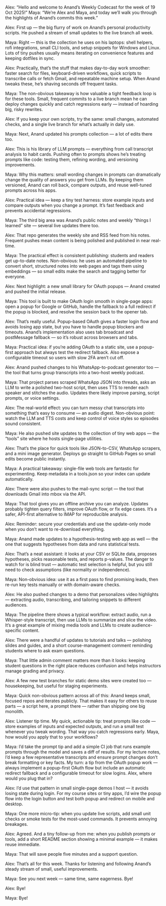 Alex: “Hello and welcome to Anand’s Weekly Codecast for the week of 19 Oct 2025!”
Maya: “We’re Alex and Maya, and today we’ll walk you through the highlights of Anand’s commits this week.”

Alex: First up — the big flurry of work on Anand’s personal productivity scripts. He pushed a stream of small updates to the live branch all week.

Maya: Right — this is the collection he uses on his laptops: shell helpers, rofi integrations, small CLI tools, and setup snippets for Windows and Linux. Lots of tiny pushes usually means iterating on convenience features and keeping dotfiles in sync.

Alex: Practically, that’s the stuff that makes day-to-day work smoother: faster search for files, keyboard-driven workflows, quick scripts to transcribe calls or fetch Gmail, and repeatable machine setup. When Anand tweaks these, he’s shaving seconds off frequent tasks.

Maya: The non-obvious takeaway is how valuable a tight feedback loop is for these tools. Small, frequent commits to a live branch mean he can deploy changes quickly and catch regressions early — instead of hoarding big, risky rewrites.

Alex: If you keep your own scripts, try the same: small changes, automated checks, and a single live branch for what’s actually in daily use.

Maya: Next, Anand updated his prompts collection — a lot of edits there too.

Alex: This is his library of LLM prompts — everything from call transcript analysis to habit cards. Pushing often to prompts shows he’s treating prompts like code: testing them, refining wording, and versioning improvements.

Maya: Why this matters: small wording changes in prompts can dramatically change the quality of answers you get from LLMs. By keeping them versioned, Anand can roll back, compare outputs, and reuse well-tuned prompts across his apps.

Alex: Practical idea — keep a tiny test harness: store example inputs and compare outputs when you change a prompt. It’s fast feedback and prevents accidental regressions.

Maya: The third big area was Anand’s public notes and weekly “things I learned” site — several live updates there too.

Alex: That repo generates the weekly site and RSS feed from his notes. Frequent pushes mean content is being polished and published in near real-time.

Maya: The practical effect is consistent publishing: students and readers get up-to-date notes. Non-obvious: he uses an automated pipeline to convert short, structured notes into web pages and tags them using embeddings — so small edits make the search and tagging better for everyone.

Alex: Next highlight: a new small library for OAuth popups — Anand created and pushed the initial release.

Maya: This tool is built to make OAuth login smooth in single-page apps: open a popup for Google or GitHub, handle the fallback to a full redirect if the popup is blocked, and resolve the session back to the opener tab.

Alex: That’s really useful. Popup-based OAuth gives a faster login flow and avoids losing app state, but you have to handle popup blockers and timeouts. Anand’s implementation also uses tab broadcast and postMessage fallback — so it’s robust across browsers and tabs.

Maya: Practical idea: if you’re adding OAuth to a static site, use a popup-first approach but always test the redirect fallback. Also expose a configurable timeout so users with slow 2FA aren’t cut off.

Alex: Anand pushed changes to his WhatsApp-to-podcast generator too — the tool that turns group transcripts into a two-host weekly podcast.

Maya: That project parses scraped WhatsApp JSON into threads, asks an LLM to write a polished two-host script, then uses TTS to render each speaker and stitches the audio. Updates there likely improve parsing, script prompts, or voice settings.

Alex: The real-world effect: you can turn messy chat transcripts into something that’s easy to consume — an audio digest. Non-obvious point: watch the LLM and TTS costs and keep control of voice styles so episodes sound consistent.

Maya: He also pushed site updates to the collection of tiny web apps — the “tools” site where he hosts single-page utilities.

Alex: That’s the place for quick tools like JSON-to-CSV, WhatsApp scrapers, and a mini image generator. Deploys go straight to GitHub Pages so small edits become public instantly.

Maya: A practical takeaway: single-file web tools are fantastic for experimenting. Keep metadata in a tools.json so your index can update automatically.

Alex: There were also pushes to the mail-sync script — the tool that downloads Gmail into mbox via the API.

Maya: That tool gives you an offline archive you can analyze. Updates probably tighten query filters, improve OAuth flow, or fix edge cases. It’s a safer, API-first alternative to IMAP for reproducible analysis.

Alex: Reminder: secure your credentials and use the update-only mode when you don’t want to re-download everything.

Maya: Anand made updates to a hypothesis-testing web app as well — the one that suggests hypotheses from data and runs statistical tests.

Alex: That’s a neat assistant: it looks at your CSV or SQLite data, proposes hypotheses, picks reasonable tests, and reports p-values. The danger to watch for is blind trust — automatic test selection is helpful, but you still need to check assumptions (like normality or independence).

Maya: Non-obvious idea: use it as a first pass to find promising leads, then re-run key tests manually or with domain-aware checks.

Alex: He also pushed changes to a demo that personalizes video highlights — extracting audio, transcribing, and tailoring snippets to different audiences.

Maya: The pipeline there shows a typical workflow: extract audio, run a Whisper-style transcript, then use LLMs to summarize and slice the video. It’s a great example of mixing media tools and LLMs to create audience-specific content.

Alex: There were a handful of updates to tutorials and talks — polishing slides and guides, and a short course-management comment reminding students where to ask exam questions.

Maya: That little admin comment matters more than it looks: keeping student questions in the right place reduces confusion and helps instructors manage grading and privacy.

Alex: A few new test branches for static demo sites were created too — housekeeping, but useful for staging experiments.

Maya: Quick non-obvious pattern across all of this: Anand keeps small, focused repos and iterates publicly. That makes it easy for others to reuse parts — a script here, a prompt there — rather than shipping one big monolith.

Alex: Listener tip time. My quick, actionable tip: treat prompts like code — store examples of inputs and expected outputs, and run a small test whenever you tweak wording. That way you catch regressions early. Maya, how would you apply that to your workflows?

Maya: I’d take the prompt tip and add a simple CI job that runs example prompts through the model and saves a diff of results. For my lecture notes, I’d keep a few representative transcripts and ensure prompt changes don’t break formatting or key facts. My turn: a tip from the OAuth popup work — always implement a popup-first OAuth flow but include an automatic redirect fallback and a configurable timeout for slow logins. Alex, where would you plug that in?

Alex: I’d use that pattern in small single-page demos I host — it avoids losing state during login. For my course sites or tiny apps, I’d wire the popup flow into the login button and test both popup and redirect on mobile and desktop.

Maya: One more micro-tip: when you update live scripts, add small unit checks or smoke tests for the most-used commands. It prevents annoying breakages.

Alex: Agreed. And a tiny follow-up from me: when you publish prompts or tools, add a short README section showing a minimal example — it makes reuse immediate.

Maya: That will save people five minutes and a support question.

Alex: That’s all for this week. Thanks for listening and following Anand’s steady stream of small, useful improvements.

Maya: See you next week — same time, same eagerness. Bye!

Alex: Bye!

Maya: Bye!